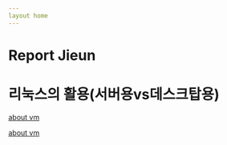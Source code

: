```yaml
---
layout home
---
```

# Report Jieun

# 리눅스의 활용(서버용vs데스크탑용)
[about vm](./course.md)


[about vm](./about_vm.md)